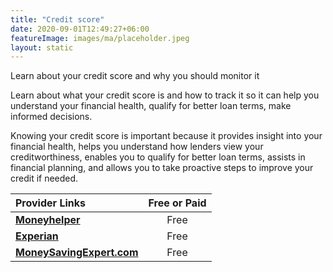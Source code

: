 ```yaml
---
title: "Credit score"
date: 2020-09-01T12:49:27+06:00
featureImage: images/ma/placeholder.jpeg
layout: static
---
```


Learn about your credit score and why you should monitor it

Learn about what your credit score is and how to track it so it can help you understand your financial health, qualify for better loan terms, make informed decisions.

Knowing your credit score is important because it provides insight into your financial health, helps you understand how lenders view your creditworthiness, enables you to qualify for better loan terms, assists in financial planning, and allows you to take proactive steps to improve your credit if needed.

| Provider Links      | Free or Paid  |  
| :-----------          | :--------------:      |  
| [**Moneyhelper**](https://www.moneyhelper.org.uk/en/everyday-money/credit-and-purchases/how-to-check-your-credit-report) | Free | 
| [**Experian**](https://www.experian.co.uk/consumer/guides/good-credit-score.html) | Free | 
| [**MoneySavingExpert.com**](https://www.moneysavingexpert.com/loans/credit-rating-credit-score/) | Free  | 
  

<br/><br/>






